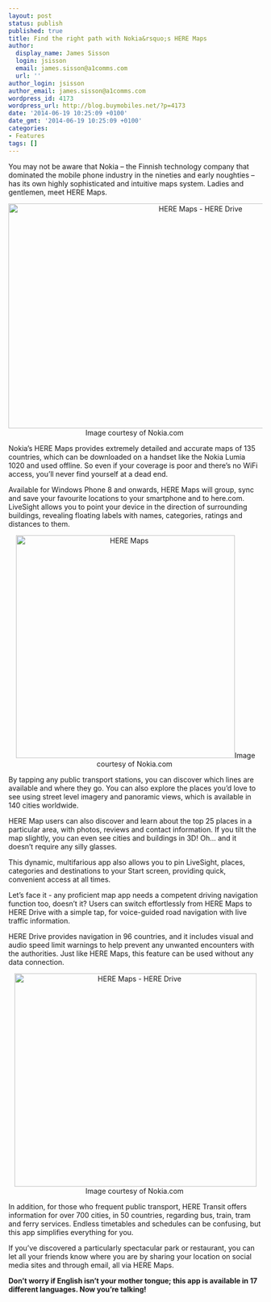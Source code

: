 ```yaml
---
layout: post
status: publish
published: true
title: Find the right path with Nokia&rsquo;s HERE Maps
author:
  display_name: James Sisson
  login: jsisson
  email: james.sisson@a1comms.com
  url: ''
author_login: jsisson
author_email: james.sisson@a1comms.com
wordpress_id: 4173
wordpress_url: http://blog.buymobiles.net/?p=4173
date: '2014-06-19 10:25:09 +0100'
date_gmt: '2014-06-19 10:25:09 +0100'
categories:
- Features
tags: []
---
```

<p><span class="postStandFirst">You may not be aware that Nokia &ndash; the Finnish technology company that dominated the mobile phone industry in the nineties and early noughties &ndash; has its own highly sophisticated and intuitive maps system. Ladies and gentlemen, meet HERE Maps.</span></p>
<p style="text-align: center;"><img class=" wp-image-4176 aligncenter" alt="HERE Maps - HERE Drive" src="https://a1comms-blog-buymobiles.storage.googleapis.com/2014/06/Screen-Shot-2014-06-19-at-11.21.03.png" width="746" height="446" /><span class="caption">Image courtesy of Nokia.com&nbsp;</span></p>
<p>Nokia&rsquo;s HERE Maps provides extremely detailed and accurate maps of 135 countries, which can be downloaded on a handset like the Nokia Lumia 1020 and used offline. So even if your coverage is poor and there&rsquo;s no WiFi access, you&rsquo;ll never find yourself at a dead end.</p>
<p>Available for Windows Phone 8 and onwards, HERE Maps will group, sync and save your favourite locations to your smartphone and to here.com. LiveSight allows you to point your device in the direction of surrounding buildings, revealing floating labels with names, categories, ratings and distances to them.</p>
<p style="text-align: center;"><img class=" wp-image-4174 aligncenter" alt="HERE Maps" src="https://a1comms-blog-buymobiles.storage.googleapis.com/2014/06/Screen-Shot-2014-06-19-at-11.18.29.png" width="434" height="442" /><span class="caption">Image courtesy of Nokia.com&nbsp;</span></p>
<p>By tapping any public transport stations, you can discover which lines are available and where they go. You can also explore the places you&rsquo;d love to see using street level imagery and panoramic views, which is available in 140 cities worldwide.</p>
<p>HERE Map users can also discover and learn about the top 25 places in a particular area, with photos, reviews and contact information. If you tilt the map slightly, you can even see cities and buildings in 3D! Oh... and it doesn&rsquo;t require any silly glasses.</p>
<p>This dynamic, multifarious app also allows you to pin LiveSight, places, categories and destinations to your Start screen, providing quick, convenient access at all times.</p>
<p>Let&rsquo;s face it - any proficient map app needs a competent driving navigation function too, doesn&rsquo;t it? Users can switch effortlessly from HERE Maps to HERE Drive with a simple tap, for voice-guided road navigation with live traffic information.</p>
<p>HERE Drive provides navigation in 96 countries, and it includes visual and audio speed limit warnings to help prevent any unwanted encounters with the authorities. Just like HERE Maps, this feature can be used without any data connection.</p>
<p style="text-align: center;"><img class=" wp-image-4175 aligncenter" alt="HERE Maps - HERE Drive" src="https://a1comms-blog-buymobiles.storage.googleapis.com/2014/06/Screen-Shot-2014-06-19-at-11.18.43.png" width="480" height="423" /><span class="caption">Image courtesy of Nokia.com&nbsp;</span></p>
<p>In addition, for those who frequent public transport, HERE Transit offers information for over 700 cities, in 50 countries, regarding bus, train, tram and ferry services. Endless timetables and schedules can be confusing, but this app simplifies everything for you.</p>
<p>If you&rsquo;ve discovered a particularly spectacular park or restaurant, you can let all your friends know where you are by sharing your location on social media sites and through email, all via HERE Maps.</p>
<p><strong>Don&rsquo;t worry if English isn&rsquo;t your mother tongue; this app is available in 17 different languages. Now you&rsquo;re talking!</strong></p>
